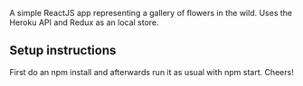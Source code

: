 A simple ReactJS app representing a gallery of flowers in the wild. Uses the Heroku API and Redux as an local store.

## Setup instructions ##

First do an npm install and afterwards run it as usual with npm start. Cheers!
